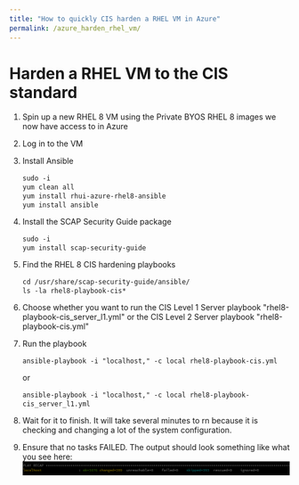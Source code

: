 ```yaml
---
title: "How to quickly CIS harden a RHEL VM in Azure"
permalink: /azure_harden_rhel_vm/
---
```

# Harden a RHEL VM to the CIS standard

1. Spin up a new RHEL 8 VM using the Private BYOS RHEL 8 images we now have access to in Azure
2. Log in to the VM
3. Install Ansible
    ```
    sudo -i
    yum clean all
    yum install rhui-azure-rhel8-ansible
    yum install ansible
    ```

4. Install the SCAP Security Guide package
    ```
    sudo -i
    yum install scap-security-guide
    ```

5. Find the RHEL 8 CIS hardening playbooks
    ```
    cd /usr/share/scap-security-guide/ansible/
    ls -la rhel8-playbook-cis*
    ```

6. Choose whether you want to run the CIS Level 1 Server playbook "rhel8-playbook-cis_server_l1.yml" or the CIS Level 2 Server playbook "rhel8-playbook-cis.yml"

7. Run the playbook
    ```
    ansible-playbook -i "localhost," -c local rhel8-playbook-cis.yml
    ```
    or
    ```
    ansible-playbook -i "localhost," -c local rhel8-playbook-cis_server_l1.yml
    ```

8. Wait for it to finish.  It will take several minutes to rn because it is checking and changing a lot of the system configuration.
9. Ensure that no tasks FAILED.  The output should look something like what you see here:
![Ansible playbook output](azure_harden_rhel_vm_ansible.png)